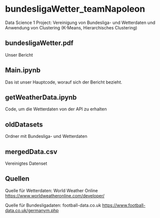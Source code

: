 # bundesligaWetter_teamNapoleon
Data Science 1 Project: Vereinigung von Bundesliga- und Wetterdaten und Anwendung von Clustering (K-Means, Hierarchisches Clustering)

## bundesligaWetter.pdf
Unser Bericht

## Main.ipynb
Das ist unser Hauptcode, worauf sich der Bericht bezieht.

## getWeatherData.ipynb
Code, um die Wetterdaten von der API zu erhalten

## oldDatasets
Ordner mit Bundesliga- und Wetterdaten

## mergedData.csv
Vereinigtes Datenset

## Quellen
Quelle für Wetterdaten: World Weather Online https://www.worldweatheronline.com/developer/

Quelle für Bundesligadaten: football-data.co.uk https://www.football-data.co.uk/germanym.php
